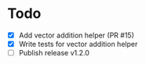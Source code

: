# Todo

- [x] Add vector addition helper (PR #15)
- [x] Write tests for vector addition helper
- [ ] Publish release v1.2.0
